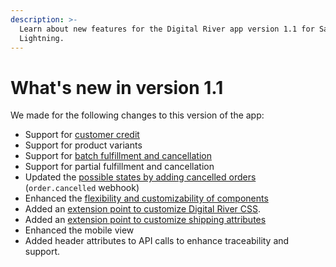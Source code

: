 ```yaml
---
description: >-
  Learn about new features for the Digital River app version 1.1 for Salesforce
  Lightning.
---
```


# What's new in version 1.1

We made for the following changes to this version of the app:

* Support for [customer credit](../extend-the-salesforce-lightning-app/customer-credit/)
* Support for product variants
* Support for [batch fulfillment and cancellation](../integrate-the-salesforce-lightning-app/step-2-configure-the-digital-river-app.md#configure-the-fulfillment-cancellation-settings)
* Support for partial fulfillment and cancellation
* Updated the [possible states by adding cancelled orders](../integrate-the-salesforce-lightning-app/step-11-set-up-webhooks.md) (`order.cancelled` webhook)
* Enhanced the [flexibility and customizability of components](../extend-the-salesforce-lightning-app/customizing-the-lightning-web-components/)
* Added an [extension point to customize Digital River CSS](../extend-the-salesforce-lightning-app/overriding-digital-river-css.md).
* Added an [extension point to customize shipping attributes](../extend-the-salesforce-lightning-app/shipping-choice-extension-point.md)
* Enhanced the mobile view
* Added header attributes to API calls to enhance traceability and support.
